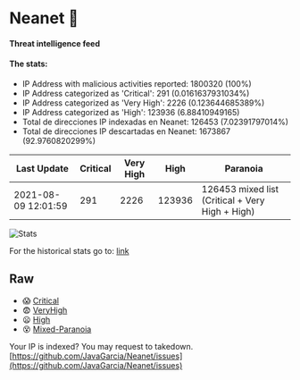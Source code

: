 # Neanet :hocho:
#### Threat intelligence feed
#### The stats:

- IP Address with malicious activities reported: 1800320 (100%)
- IP Address categorized as 'Critical':  291 (0.0161637931034%)
- IP Address categorized as 'Very High':  2226 (0.123644685389%)
- IP Address categorized as 'High':  123936 (6.88410949165)
- Total de direcciones IP indexadas en Neanet:  126453 (7.02391797014%)
- Total de direcciones IP descartadas en Neanet:  1673867 (92.9760820299%)

| Last Update | Critical | Very High | High | Paranoia |
| --- | --- | --- | --- | --- |
| 2021-08-09 12:01:59 | 291 | 2226 | 123936 | 126453 mixed list (Critical + Very High + High)|

![Stats](https://docs.google.com/spreadsheets/d/e/2PACX-1vSnaNMIXVabIpDJjufMlzH7poXnshF3mgd8Is1g9ytUEzVsP5my4Trn8f-xkoLLQ38xpL3HtmUexLo6/pubchart?oid=501124687&format=image)

For the historical stats go to: [link](/stats.csv)
## Raw
- :scream: [Critical](https://raw.githubusercontent.com/JavaGarcia/Neanet/master/blacklists/neanet_critical.txt)
- :fearful: [VeryHigh](https://raw.githubusercontent.com/JavaGarcia/Neanet/master/blacklists/neanet_veryHigh.txtt)
- :frowning: [High](https://raw.githubusercontent.com/JavaGarcia/Neanet/master/blacklists/neanet_high.txt)
- :dizzy_face: [Mixed-Paranoia](https://raw.githubusercontent.com/JavaGarcia/Neanet/master/blacklists/neanet_all.txt)


Your IP is indexed? You may request to takedown. [https://github.com/JavaGarcia/Neanet/issues](https://github.com/JavaGarcia/Neanet/issues)











































































































































































































































































































































































































































































































































































































































































































































































































































































































































































































































































































































































































































































































































































































































































































































































































































































































































































































































































































































































































































































































































































































































































































































































































































































































































































































































































































































































































































































































































































































































































































































































































































































































































































































































































































































































































































































































































































































































































































































































































































































































































































































































































































































































































































































































































































































































































































































































































































































































































































































































































































































































































































































































































































































































































































































































































































































































































































































































































































































































































































































































































































































































































































































































































































































































































































































































































































































































































































































































































































































































































































































































































































































































































































































































































































































































































































































































































































































































































































































































































































































































































































































































































